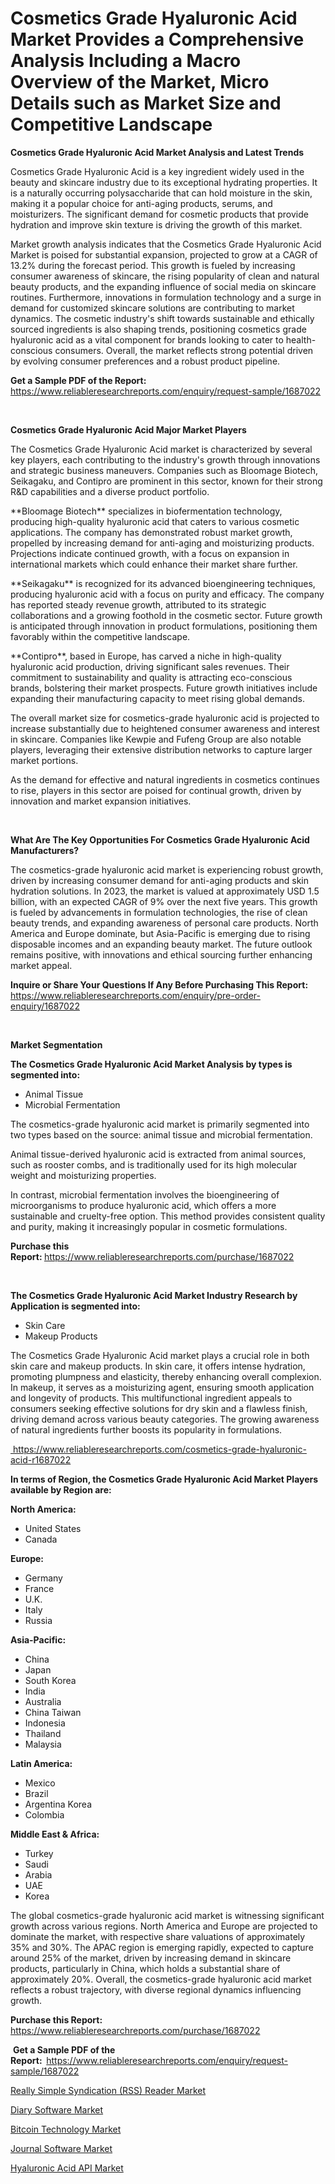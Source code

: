 <p><h1>Cosmetics Grade Hyaluronic Acid Market Provides a Comprehensive Analysis Including a Macro Overview of the Market, Micro Details such as Market Size and Competitive Landscape</h1></p><p><strong>Cosmetics Grade Hyaluronic Acid Market Analysis and Latest Trends</strong></p>
<p><p>Cosmetics Grade Hyaluronic Acid is a key ingredient widely used in the beauty and skincare industry due to its exceptional hydrating properties. It is a naturally occurring polysaccharide that can hold moisture in the skin, making it a popular choice for anti-aging products, serums, and moisturizers. The significant demand for cosmetic products that provide hydration and improve skin texture is driving the growth of this market.</p><p>Market growth analysis indicates that the Cosmetics Grade Hyaluronic Acid Market is poised for substantial expansion, projected to grow at a CAGR of 13.2% during the forecast period. This growth is fueled by increasing consumer awareness of skincare, the rising popularity of clean and natural beauty products, and the expanding influence of social media on skincare routines. Furthermore, innovations in formulation technology and a surge in demand for customized skincare solutions are contributing to market dynamics. The cosmetic industry's shift towards sustainable and ethically sourced ingredients is also shaping trends, positioning cosmetics grade hyaluronic acid as a vital component for brands looking to cater to health-conscious consumers. Overall, the market reflects strong potential driven by evolving consumer preferences and a robust product pipeline.</p></p>
<p><strong>Get a Sample PDF of the Report:&nbsp;</strong> <a href="https://www.reliableresearchreports.com/enquiry/request-sample/1687022?utm_campaign=41&utm_medium=2&utm_source=Github&utm_content=ia&utm_term=31122024&utm_id=cosmetics-grade-hyaluronic-acid">https://www.reliableresearchreports.com/enquiry/request-sample/1687022</a></p>
<p>&nbsp;</p>
<p><strong>Cosmetics Grade Hyaluronic Acid Major Market Players</strong></p>
<p><p>The Cosmetics Grade Hyaluronic Acid market is characterized by several key players, each contributing to the industry's growth through innovations and strategic business maneuvers. Companies such as Bloomage Biotech, Seikagaku, and Contipro are prominent in this sector, known for their strong R&D capabilities and a diverse product portfolio.</p><p>**Bloomage Biotech** specializes in biofermentation technology, producing high-quality hyaluronic acid that caters to various cosmetic applications. The company has demonstrated robust market growth, propelled by increasing demand for anti-aging and moisturizing products. Projections indicate continued growth, with a focus on expansion in international markets which could enhance their market share further.</p><p>**Seikagaku** is recognized for its advanced bioengineering techniques, producing hyaluronic acid with a focus on purity and efficacy. The company has reported steady revenue growth, attributed to its strategic collaborations and a growing foothold in the cosmetic sector. Future growth is anticipated through innovation in product formulations, positioning them favorably within the competitive landscape.</p><p>**Contipro**, based in Europe, has carved a niche in high-quality hyaluronic acid production, driving significant sales revenues. Their commitment to sustainability and quality is attracting eco-conscious brands, bolstering their market prospects. Future growth initiatives include expanding their manufacturing capacity to meet rising global demands.</p><p>The overall market size for cosmetics-grade hyaluronic acid is projected to increase substantially due to heightened consumer awareness and interest in skincare. Companies like Kewpie and Fufeng Group are also notable players, leveraging their extensive distribution networks to capture larger market portions.</p><p>As the demand for effective and natural ingredients in cosmetics continues to rise, players in this sector are poised for continual growth, driven by innovation and market expansion initiatives.</p></p>
<p>&nbsp;</p>
<p><strong>What Are The Key Opportunities For Cosmetics Grade Hyaluronic Acid Manufacturers?</strong></p>
<p><p>The cosmetics-grade hyaluronic acid market is experiencing robust growth, driven by increasing consumer demand for anti-aging products and skin hydration solutions. In 2023, the market is valued at approximately USD 1.5 billion, with an expected CAGR of 9% over the next five years. This growth is fueled by advancements in formulation technologies, the rise of clean beauty trends, and expanding awareness of personal care products. North America and Europe dominate, but Asia-Pacific is emerging due to rising disposable incomes and an expanding beauty market. The future outlook remains positive, with innovations and ethical sourcing further enhancing market appeal.</p></p>
<p><strong>Inquire or Share Your Questions If Any Before Purchasing This Report:</strong> <a href="https://www.reliableresearchreports.com/enquiry/pre-order-enquiry/1687022?utm_campaign=41&utm_medium=2&utm_source=Github&utm_content=ia&utm_term=31122024&utm_id=cosmetics-grade-hyaluronic-acid">https://www.reliableresearchreports.com/enquiry/pre-order-enquiry/1687022</a></p>
<p>&nbsp;</p>
<p><strong>Market Segmentation</strong></p>
<p><strong>The Cosmetics Grade Hyaluronic Acid Market Analysis by types is segmented into:</strong></p>
<p><ul><li>Animal Tissue</li><li>Microbial Fermentation</li></ul></p>
<p><p>The cosmetics-grade hyaluronic acid market is primarily segmented into two types based on the source: animal tissue and microbial fermentation. </p><p>Animal tissue-derived hyaluronic acid is extracted from animal sources, such as rooster combs, and is traditionally used for its high molecular weight and moisturizing properties. </p><p>In contrast, microbial fermentation involves the bioengineering of microorganisms to produce hyaluronic acid, which offers a more sustainable and cruelty-free option. This method provides consistent quality and purity, making it increasingly popular in cosmetic formulations.</p></p>
<p><strong>Purchase this Report:&nbsp;</strong><a href="https://www.reliableresearchreports.com/purchase/1687022?utm_campaign=41&utm_medium=2&utm_source=Github&utm_content=ia&utm_term=31122024&utm_id=cosmetics-grade-hyaluronic-acid">https://www.reliableresearchreports.com/purchase/1687022</a></p>
<p>&nbsp;</p>
<p><strong>The Cosmetics Grade Hyaluronic Acid Market Industry Research by Application is segmented into:</strong></p>
<p><ul><li>Skin Care</li><li>Makeup Products</li></ul></p>
<p><p>The Cosmetics Grade Hyaluronic Acid market plays a crucial role in both skin care and makeup products. In skin care, it offers intense hydration, promoting plumpness and elasticity, thereby enhancing overall complexion. In makeup, it serves as a moisturizing agent, ensuring smooth application and longevity of products. This multifunctional ingredient appeals to consumers seeking effective solutions for dry skin and a flawless finish, driving demand across various beauty categories. The growing awareness of natural ingredients further boosts its popularity in formulations.</p></p>
<p><a href="https://www.reliableresearchreports.com/cosmetics-grade-hyaluronic-acid-r1687022?utm_campaign=41&utm_medium=2&utm_source=Github&utm_content=ia&utm_term=31122024&utm_id=cosmetics-grade-hyaluronic-acid">&nbsp;https://www.reliableresearchreports.com/cosmetics-grade-hyaluronic-acid-r1687022</a></p>
<p><strong>In terms of Region, the Cosmetics Grade Hyaluronic Acid Market Players available by Region are:</strong></p>
<p>
    <p> <strong> North America: </strong>
        <ul>
            <li>United States</li>
            <li>Canada</li>
        </ul>
        </p> 
    <p> <strong> Europe: </strong>
        <ul>
            <li>Germany</li>
            <li>France</li>
            <li>U.K.</li>
            <li>Italy</li>
            <li>Russia</li>
        </ul>
        </p> 
    <p> <strong> Asia-Pacific: </strong>
        <ul>
            <li>China</li>
            <li>Japan</li>
            <li>South Korea</li>
            <li>India</li>
            <li>Australia</li>
            <li>China Taiwan</li>
            <li>Indonesia</li>
            <li>Thailand</li>
            <li>Malaysia</li>
        </ul>
        </p> 
    <p> <strong> Latin America: </strong>
        <ul>
            <li>Mexico</li>
            <li>Brazil</li>
            <li>Argentina Korea</li>
            <li>Colombia</li>
        </ul>
        </p> 
    <p> <strong> Middle East & Africa: </strong>
        <ul>
            <li>Turkey</li>
            <li>Saudi</li>
            <li>Arabia</li>
            <li>UAE</li>
            <li>Korea</li>
        </ul>
    </p>
    </p>
<p><p>The global cosmetics-grade hyaluronic acid market is witnessing significant growth across various regions. North America and Europe are projected to dominate the market, with respective share valuations of approximately 35% and 30%. The APAC region is emerging rapidly, expected to capture around 25% of the market, driven by increasing demand in skincare products, particularly in China, which holds a substantial share of approximately 20%. Overall, the cosmetics-grade hyaluronic acid market reflects a robust trajectory, with diverse regional dynamics influencing growth.</p></p>
<p><strong>Purchase this Report: </strong><a href="https://www.reliableresearchreports.com/purchase/1687022?utm_campaign=41&utm_medium=2&utm_source=Github&utm_content=ia&utm_term=31122024&utm_id=cosmetics-grade-hyaluronic-acid">https://www.reliableresearchreports.com/purchase/1687022</a></p>
<p>&nbsp;<strong>Get a Sample PDF of the Report:&nbsp;&nbsp;</strong><a href="https://www.reliableresearchreports.com/enquiry/request-sample/1687022?utm_campaign=41&utm_medium=2&utm_source=Github&utm_content=ia&utm_term=31122024&utm_id=cosmetics-grade-hyaluronic-acid">https://www.reliableresearchreports.com/enquiry/request-sample/1687022</a></p>
<p><strong></strong></p>
<p><p><a href="https://github.com/sca704osol/Market-Research-Report-List-1/blob/main/really-simple-syndication-rss-reader-market.md?utm_campaign=41&utm_medium=2&utm_source=Github&utm_content=ia&utm_term=31122024&utm_id=cosmetics-grade-hyaluronic-acid">Really Simple Syndication (RSS) Reader Market</a></p><p><a href="https://github.com/sholympia197070/Market-Research-Report-List-1/blob/main/diary-software-market.md?utm_campaign=41&utm_medium=2&utm_source=Github&utm_content=ia&utm_term=31122024&utm_id=cosmetics-grade-hyaluronic-acid">Diary Software Market</a></p><p><a href="https://github.com/mauripalmi/Market-Research-Report-List-5/blob/main/bitcoin-technology-market.md?utm_campaign=41&utm_medium=2&utm_source=Github&utm_content=ia&utm_term=31122024&utm_id=cosmetics-grade-hyaluronic-acid">Bitcoin Technology Market</a></p><p><a href="https://github.com/kbollin866/Market-Research-Report-List-1/blob/main/journal-software-market.md?utm_campaign=41&utm_medium=2&utm_source=Github&utm_content=ia&utm_term=31122024&utm_id=cosmetics-grade-hyaluronic-acid">Journal Software Market</a></p><p><a href="https://github.com/janraimondo83/Market-Research-Report-List-1/blob/main/hyaluronic-acid-api-market.md?utm_campaign=41&utm_medium=2&utm_source=Github&utm_content=ia&utm_term=31122024&utm_id=cosmetics-grade-hyaluronic-acid">Hyaluronic Acid API Market</a></p></p>